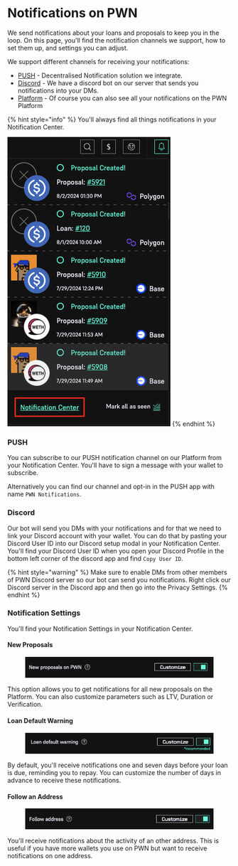 # Notifications on PWN

We send notifications about your loans and proposals to keep you in the loop. On this page, you'll find the notification channels we support, how to set them up, and settings you can adjust.&#x20;

We support different channels for receiving your notifications:

* [PUSH](https://app.push.org/) - Decentralised Notification solution we integrate.
* [Discord](https://discord.gg/aWghBQSdHv) - We have a discord bot on our server that sends you notifications into your DMs.
* [Platform](https://app.pwn.xyz/) - Of course you can also see all your notifications on the PWN Platform

{% hint style="info" %}
You'll always find all things notifications in your Notification Center.

![](<../../.gitbook/assets/image (54).png>)
{% endhint %}

### PUSH

You can subscribe to our PUSH notification channel on our Platform from your Notification Center. You'll have to sign a message with your wallet to subscribe.&#x20;

Alternatively you can find our channel and opt-in in the PUSH app with name `PWN Notifications`.&#x20;

### Discord

Our bot will send you DMs with your notifications and for that we need to link your Discord account with your wallet. You can do that by pasting your Discord User ID into our Discord setup modal in your Notification Center. You'll find your Discord User ID when you open your Discord Profile in the bottom left corner of the discord app and find `Copy User ID`.

{% hint style="warning" %}
Make sure to enable DMs from other members of PWN Discord server so our bot can send you notifications. Right click our Discord server in the Discord app and then go into the Privacy Settings.&#x20;
{% endhint %}

### Notification Settings

You'll find your Notification Settings in your Notification Center.&#x20;

#### New Proposals

<div align="center"><figure><img src="../../.gitbook/assets/image (55).png" alt=""><figcaption></figcaption></figure></div>

This option allows you to get notifications for all new proposals on the Platform. You can also customize parameters such as LTV, Duration or Verification.&#x20;

#### Loan Default Warning

<figure><img src="../../.gitbook/assets/image (56).png" alt=""><figcaption></figcaption></figure>

By default, you'll receive notifications one and seven days before your loan is due, reminding you to repay. You can customize the number of days in advance to receive these notifications.

#### Follow an Address

<figure><img src="../../.gitbook/assets/image (57).png" alt=""><figcaption></figcaption></figure>

You'll receive notifications about the activity of an other address. This is useful if you have more wallets you use on PWN but want to receive notifications on one address.
